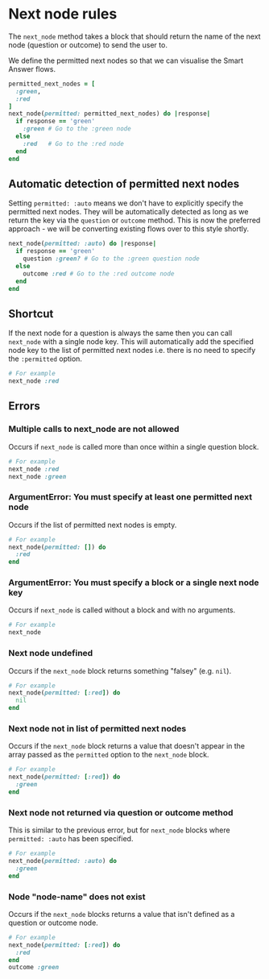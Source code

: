 # Next node rules

The `next_node` method takes a block that should return the name of the next node (question or outcome) to send the user to.

We define the permitted next nodes so that we can visualise the Smart Answer flows.

```ruby
permitted_next_nodes = [
  :green,
  :red
]
next_node(permitted: permitted_next_nodes) do |response|
  if response == 'green'
    :green # Go to the :green node
  else
    :red   # Go to the :red node
  end
end
```

## Automatic detection of permitted next nodes

Setting `permitted: :auto` means we don't have to explicitly specify the permitted next nodes. They will be automatically detected as long as we return the key via the `question` or `outcome` method. This is now the preferred approach - we will be converting existing flows over to this style shortly.

```ruby
next_node(permitted: :auto) do |response|
  if response == 'green'
    question :green? # Go to the :green question node
  else
    outcome :red # Go to the :red outcome node
  end
end
```

## Shortcut

If the next node for a question is always the same then you can call `next_node` with a single node key. This will automatically add the specified node key to the list of permitted next nodes i.e. there is no need to specify the `:permitted` option.

```ruby
# For example
next_node :red
```

## Errors

### Multiple calls to next_node are not allowed

Occurs if `next_node` is called more than once within a single question block.

```ruby
# For example
next_node :red
next_node :green
```

### ArgumentError: You must specify at least one permitted next node

Occurs if the list of permitted next nodes is empty.

```ruby
# For example
next_node(permitted: []) do
  :red
end
```

### ArgumentError: You must specify a block or a single next node key

Occurs if `next_node` is called without a block and with no arguments.

```ruby
# For example
next_node
```

### Next node undefined

Occurs if the `next_node` block returns something "falsey" (e.g. `nil`).

```ruby
# For example
next_node(permitted: [:red]) do
  nil
end
```

### Next node not in list of permitted next nodes

Occurs if the `next_node` block returns a value that doesn't appear in the array passed as the `permitted` option to the `next_node` block.

```ruby
# For example
next_node(permitted: [:red]) do
  :green
end
```

### Next node not returned via question or outcome method

This is similar to the previous error, but for `next_node` blocks where `permitted: :auto` has been specified.

```ruby
# For example
next_node(permitted: :auto) do
  :green
end
```

### Node "node-name" does not exist

Occurs if the `next_node` blocks returns a value that isn't defined as a question or outcome node.

```ruby
# For example
next_node(permitted: [:red]) do
  :red
end
outcome :green
```
